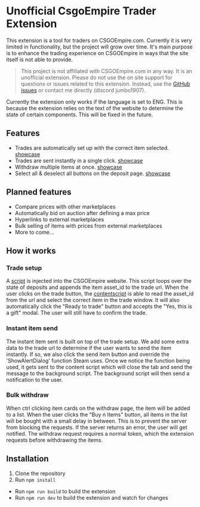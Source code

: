 # Unofficial CsgoEmpire Trader Extension

This extension is a tool for traders on CSGOEmpire.com. Currently it is very limited in functionality, but the project will grow over time. It's main purpose is to enhance the trading experience on CSGOEmpire in ways that the site itself is not able to provide.

> This project is not affiliated with CSGOEmpire.com in any way. It is an unofficial extension. Please do not use the on site support for questions or issues related to this extension. Instead, use the [GitHub issues](https://github.com/jumbo1907/CsgoEmpire-Trader-Extension/issues) or contact me directly (discord jumbo1907).

Currently the extension only works if the language is set to ENG. This is because the extension relies on the text of the website to determine the state of certain components. This will be fixed in the future.

## Features

- Trades are automatically set up with the correct item selected. [showcase](https://www.youtube.com/watch?v=ArWSiCZ4bJU)
- Trades are sent instantly in a single click. [showcase](https://www.youtube.com/watch?v=C9F-EHJCkyA)
- Withdraw multiple items at once. [showcase](https://www.youtube.com/watch?v=EWiaYUxLpM0)
- Select all & deselect all buttons on the deposit page. [showcase](https://imgur.com/a/FRTKzo5)

## Planned features

- Compare prices with other marketplaces
- Automatically bid on auction after defining a max price
- Hyperlinks to external marketplaces
- Bulk selling of items with prices from external marketplaces
- More to come...

## How it works

### Trade setup

A [script](https://github.com/jumbo1907/CsgoEmpire-Trader-Extension/blob/main/public/inject/csgoempire-inject.js) is injected into the CSGOEmpire website. This script loops over the state of deposits and appends the item asset_id to the trade url. When the user clicks on the trade button, the [contentscript](https://github.com/jumbo1907/CsgoEmpire-Trader-Extension/blob/main/src/contentScript/steam.ts) is able to read the asset_id from the url and select the correct item in the trade window. It will also automatically click the "Ready to trade" button and accepts the "Yes, this is a gift" modal. The user will still have to confirm the trade.

### Instant item send

The instant item sent is built on top of the trade setup. We add some extra data to the trade url to determine if the user wants to send the item instantly. If so, we also click the send item button and override the 'ShowAlertDialog' function Steam uses. Once we notice the function being used, it gets sent to the content script which will close the tab and send the message to the background script. The background script will then send a notification to the user.

### Bulk withdraw

When ctrl clicking item cards on the withdraw page, the item will be added to a list. When the user clicks the "Buy n Items" button, all items in the list will be bought with a small delay in between. This is to prevent the server from blocking the requests. If the server returns an error, the user will get notified. The withdraw request requires a normal token, which the extension requests before withdrawing the items.

## Installation

1. Clone the repository
2. Run `npm install`

- Run `npm run build` to build the extension
- Run `npm run dev` to build the extension and watch for changes

